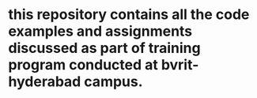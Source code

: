 # this repository contains all the code examples and assignments discussed as part of training program conducted at bvrit-hyderabad campus.
